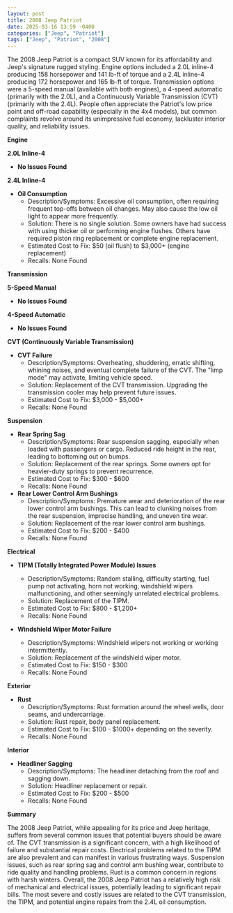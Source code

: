 ```yaml
---
layout: post
title: 2008 Jeep Patriot
date: 2025-03-16 13:59 -0400
categories: ["Jeep", "Patriot"]
tags: ["Jeep", "Patriot", "2008"]
---
```

The 2008 Jeep Patriot is a compact SUV known for its affordability and Jeep's signature rugged styling. Engine options included a 2.0L inline-4 producing 158 horsepower and 141 lb-ft of torque and a 2.4L inline-4 producing 172 horsepower and 165 lb-ft of torque. Transmission options were a 5-speed manual (available with both engines), a 4-speed automatic (primarily with the 2.0L), and a Continuously Variable Transmission (CVT) (primarily with the 2.4L). People often appreciate the Patriot's low price point and off-road capability (especially in the 4x4 models), but common complaints revolve around its unimpressive fuel economy, lackluster interior quality, and reliability issues.

**Engine**

**2.0L Inline-4**

*   **No Issues Found**

**2.4L Inline-4**

*   **Oil Consumption**
    *   Description/Symptoms: Excessive oil consumption, often requiring frequent top-offs between oil changes. May also cause the low oil light to appear more frequently.
    *   Solution: There is no single solution. Some owners have had success with using thicker oil or performing engine flushes. Others have required piston ring replacement or complete engine replacement.
    *   Estimated Cost to Fix: $50 (oil flush) to $3,000+ (engine replacement)
    * Recalls: None Found

**Transmission**

**5-Speed Manual**

*   **No Issues Found**

**4-Speed Automatic**

*   **No Issues Found**

**CVT (Continuously Variable Transmission)**

*   **CVT Failure**
    *   Description/Symptoms: Overheating, shuddering, erratic shifting, whining noises, and eventual complete failure of the CVT. The "limp mode" may activate, limiting vehicle speed.
    *   Solution: Replacement of the CVT transmission. Upgrading the transmission cooler may help prevent future issues.
    *   Estimated Cost to Fix: $3,000 - $5,000+
    *   Recalls: None Found

**Suspension**

*   **Rear Spring Sag**
    *   Description/Symptoms: Rear suspension sagging, especially when loaded with passengers or cargo. Reduced ride height in the rear, leading to bottoming out on bumps.
    *   Solution: Replacement of the rear springs. Some owners opt for heavier-duty springs to prevent recurrence.
    *   Estimated Cost to Fix: $300 - $600
    *   Recalls: None Found
*   **Rear Lower Control Arm Bushings**
    *   Description/Symptoms: Premature wear and deterioration of the rear lower control arm bushings. This can lead to clunking noises from the rear suspension, imprecise handling, and uneven tire wear.
    *   Solution: Replacement of the rear lower control arm bushings.
    *   Estimated Cost to Fix: $200 - $400
    *   Recalls: None Found

**Electrical**

*   **TIPM (Totally Integrated Power Module) Issues**
    *   Description/Symptoms: Random stalling, difficulty starting, fuel pump not activating, horn not working, windshield wipers malfunctioning, and other seemingly unrelated electrical problems.
    *   Solution: Replacement of the TIPM.
    *   Estimated Cost to Fix: $800 - $1,200+
    *   Recalls: None Found

*   **Windshield Wiper Motor Failure**
    *   Description/Symptoms: Windshield wipers not working or working intermittently.
    *   Solution: Replacement of the windshield wiper motor.
    *   Estimated Cost to Fix: $150 - $300
    *   Recalls: None Found

**Exterior**

*   **Rust**
    *   Description/Symptoms: Rust formation around the wheel wells, door seams, and undercarriage.
    *   Solution: Rust repair, body panel replacement.
    *   Estimated Cost to Fix: $100 - $1000+ depending on the severity.
    *   Recalls: None Found

**Interior**

*   **Headliner Sagging**
    *   Description/Symptoms: The headliner detaching from the roof and sagging down.
    *   Solution: Headliner replacement or repair.
    *   Estimated Cost to Fix: $200 - $500
    *   Recalls: None Found

**Summary**

The 2008 Jeep Patriot, while appealing for its price and Jeep heritage, suffers from several common issues that potential buyers should be aware of. The CVT transmission is a significant concern, with a high likelihood of failure and substantial repair costs. Electrical problems related to the TIPM are also prevalent and can manifest in various frustrating ways. Suspension issues, such as rear spring sag and control arm bushing wear, contribute to ride quality and handling problems. Rust is a common concern in regions with harsh winters. Overall, the 2008 Jeep Patriot has a relatively high risk of mechanical and electrical issues, potentially leading to significant repair bills. The most severe and costly issues are related to the CVT transmission, the TIPM, and potential engine repairs from the 2.4L oil consumption.

